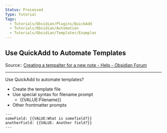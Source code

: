 ```yaml
---
Status: Processed
Type: Tutorial
Tags: 
  - Tutorials/Obsidian/Plugins/QuickAdd
  - Tutorials/Obsidian/Automation
  - Tutorials/Obsidian/Templater/Examples
---
```


## Use QuickAdd to Automate Templates

Source:: [Creating a tempalter for a new note - Help - Obsidian Forum](https://forum.obsidian.md/t/creating-a-tempalter-for-a-new-note/61104)

---

Use QuickAdd to automate templates?

- Create the template file
- Use special syntax for filename prompt
	- {{VALUE:Filename}} 
- Other frontmatter prompts

```
---
someField: {{VALUE:What is somefield?}}
anotherField: {{VALUE: Another field?}}
---
```


